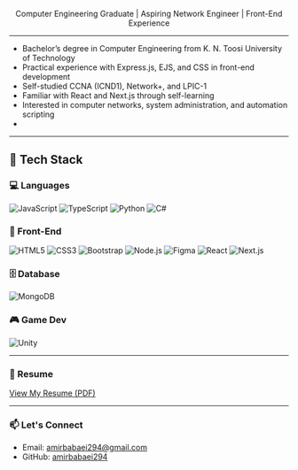 <p align="center">
  Computer Engineering Graduate | Aspiring Network Engineer | Front-End Experience
</p>

---

* Bachelor’s degree in Computer Engineering from K. N. Toosi University of Technology
* Practical experience with Express.js, EJS, and CSS in front-end development
* Self-studied CCNA (ICND1), Network+, and LPIC-1
* Familiar with React and Next.js through self-learning
* Interested in computer networks, system administration, and automation scripting
* 

---

## 🔧 Tech Stack

### 💻 Languages
<p>
  <img src="https://img.shields.io/badge/JavaScript-F7DF1E?style=for-the-badge&logo=javascript&logoColor=000" alt="JavaScript" />
  <img src="https://img.shields.io/badge/TypeScript-3178C6?style=for-the-badge&logo=typescript&logoColor=fff" alt="TypeScript" />
  <img src="https://img.shields.io/badge/Python-3673A5?style=for-the-badge&logo=python&logoColor=fff" alt="Python" />
  <img src="https://img.shields.io/badge/C%23-239120?style=for-the-badge&logo=c-sharp&logoColor=fff" alt="C#" />
</p>

### 🎨 Front-End
<p>
  <img src="https://img.shields.io/badge/HTML5-E34F26?style=for-the-badge&logo=html5&logoColor=fff" alt="HTML5" />
  <img src="https://img.shields.io/badge/CSS3-1572B6?style=for-the-badge&logo=css3&logoColor=fff" alt="CSS3" />
  <img src="https://img.shields.io/badge/Bootstrap-7952B3?style=for-the-badge&logo=bootstrap&logoColor=fff" alt="Bootstrap" />
  <img src="https://img.shields.io/badge/Node.js-339933?style=for-the-badge&logo=node.js&logoColor=fff" alt="Node.js" />
  <img src="https://img.shields.io/badge/Figma-F24E1E?style=for-the-badge&logo=figma&logoColor=fff" alt="Figma" />
  <img src="https://img.shields.io/badge/React-61DAFB?style=for-the-badge&logo=react&logoColor=000" alt="React" />
  <img src="https://img.shields.io/badge/Next.js-000?style=for-the-badge&logo=nextdotjs&logoColor=fff" alt="Next.js" />
</p>

### 🗄 Database
<p>
  <img src="https://img.shields.io/badge/MongoDB-4EA94B?style=for-the-badge&logo=mongodb&logoColor=fff" alt="MongoDB" />
</p>

### 🎮 Game Dev
<p>
  <img src="https://img.shields.io/badge/Unity-000000?style=for-the-badge&logo=unity&logoColor=fff" alt="Unity" />
</p>


---

### 📄 Resume

[View My Resume (PDF)](https://raw.githubusercontent.com/amirbabaei294/amirbabaei294/main/AmirBabaei.pdf)

---

### 📫 Let's Connect

- Email: [amirbabaei294@gmail.com](mailto:amirbabaei294@gmail.com)
- GitHub: [amirbabaei294](https://github.com/amirbabaei294)
